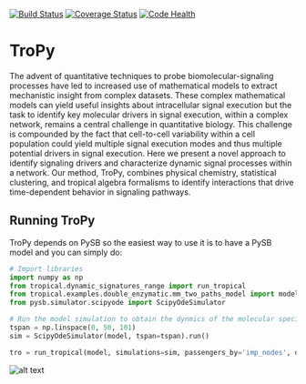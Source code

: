[![Build Status](https://travis-ci.org/LoLab-VU/tropical.svg?branch=master)](https://travis-ci.org/LoLab-VU/tropical)
[![Coverage Status](https://coveralls.io/repos/github/LoLab-VU/tropical/badge.svg?branch=master)](https://coveralls.io/github/LoLab-VU/tropical?branch=master)
[![Code Health](https://landscape.io/github/LoLab-VU/tropical/master/landscape.svg?style=flat)](https://landscape.io/github/LoLab-VU/tropical/master)

# TroPy

The advent of quantitative techniques to probe biomolecular-signaling processes have led to increased use of 
mathematical models to extract mechanistic insight from complex datasets. These complex mathematical models 
can yield useful insights about intracellular signal execution but the task to identify key molecular drivers 
in signal execution, within a complex network, remains a central challenge in quantitative biology. This challenge 
is compounded by the fact that cell-to-cell variability within a cell population could yield multiple signal 
execution modes and thus multiple potential drivers in signal execution. Here we present a novel approach to 
identify signaling drivers and characterize dynamic signal processes within a network. Our method, TroPy, 
combines physical chemistry, statistical clustering, and tropical algebra formalisms to identify interactions 
that drive time-dependent behavior in signaling pathways. 
## Running TroPy

TroPy depends on PySB so the easiest  way to use it is to have a PySB model and you can simply do:
```python
# Import libraries
import numpy as np
from tropical.dynamic_signatures_range import run_tropical
from tropical.examples.double_enzymatic.mm_two_paths_model import model
from pysb.simulator.scipyode import ScipyOdeSimulator

# Run the model simulation to obtain the dynmics of the molecular species
tspan = np.linspace(0, 50, 101)
sim = ScipyOdeSimulator(model, tspan=tspan).run()

tro = run_tropical(model, simulations=sim, passengers_by='imp_nodes', diff_par=0.5)
```
![alt text](https://github.com/LoLab-VU/tropical/blob/master/tropical/examples/double_enzymatic/figures/s0.png)

